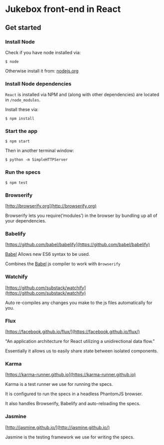 # Jukebox front-end in React

## Get started

### Install Node

Check if you have node installed via:

    $ node

Otherwise install it from: [nodejs.org](https://nodejs.org)

### Install Node dependencies

`React` is installed via NPM and (along with other dependencies) are located in `/node_modules`.

Install these via:

    $ npm install

### Start the app

    $ npm start

Then in another terminal window:

    $ python -m SimpleHTTPServer

### Run the specs

    $ npm test

### Browserify

[http://browserify.org](http://browserify.org)

Browserify lets you require(‘modules’) in the browser by bundling up all of your dependencies.

### Babelify

[https://github.com/babel/babelify](https://github.com/babel/babelify)

[Babel](https://github.com/babel/babel) Allows new ES6 syntax to be used.

Combines the [Babel](https://github.com/babel/babel) js compiler to work with `Browserify`

### Watchify

[https://github.com/substack/watchify](https://github.com/substack/watchify)

Auto re-compiles any changes you make to the js files automatically for you.

### Flux

[https://facebook.github.io/flux/](https://facebook.github.io/flux/)

"An application architecture for React utilizing a unidirectional data flow."

Essentially it allows us to easily share state between isolated components.

### Karma

[https://karma-runner.github.io](https://karma-runner.github.io)

Karma is a test runner we use for running the specs.

It is configured to run the specs in a headless PhantomJS browser.

It also handles Browserify, Babelify and auto-reloading the specs.

### Jasmine

[http://jasmine.github.io/](http://jasmine.github.io/)

Jasmine is the testing framework we use for writing the specs.

